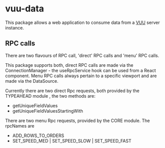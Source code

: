 # vuu-data

This package allows a web application to consume data from a [VUU](https://https://vuu.finos.org/docs/introduction/intro/) server instance.

## RPC calls

There are two flavours of RPC call, 'direct' RPC calls and 'menu' RPC calls.

This package supports both, direct RPC calls are made via the ConnectionManager - the useRpcService hook can be used from a React component. Menu RPC calls always pertain to a specific viewport and are made via the DataSource.

Currently there are two direct Rpc requests, both provided by the TYPEAHEAD module , the two methods are:

- getUniqueFieldValues
- getUniqueFieldValuesStartingWith

There are two menu Rpc requests, provided by the CORE module. The rpcNames are

- ADD_ROWS_TO_ORDERS
- SET_SPEED_MED | SET_SPEED_SLOW | SET_SPEED_FAST
